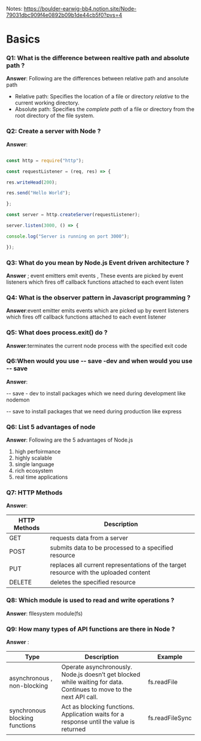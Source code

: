 Notes:
https://boulder-earwig-bb4.notion.site/Node-79031dbc909f4e0892b09b1de44cb5f0?pvs=4

# Basics 



### Q1: What is the difference between realtive path and absolute path ? 

**Answer**: Following are the differences between relative path and ansolute path 

- Relative path: Specifies the location of a file or directory *relative* to the current working directory.
- Absolute path: Specifies the *complete path* of a file or directory from the root directory of the file system.

### Q2: Create a server with Node ? 

**Answer**: 

```javascript

const http = require("http");

const requestListener = (req, res) => {

res.writeHead(200);

res.send("Hello World");

};

const server = http.createServer(requestListener);

server.listen(3000, () => {

console.log("Server is running on port 3000");

});
```

### Q3: What do you mean by Node.js Event driven architecture ? 

**Answer** ; event emitters emit events , These events are picked by event listeners which fires off callback functions attached to each event listen 

### Q4: What is the observer pattern in Javascript programming ?

**Answer**:event emitter emits events which are picked up by event listeners which fires off callback functions attached to each event listener 

### Q5: What does process.exit() do ? 

**Answer**:terminates the current node process with the specified exit code 

### Q6:When would you use -- save -dev and when would you use -- save

**Answer**: 

-- save - dev to install packages which we need during development like nodemon

-- save to install packages that we need during production like express

### Q6: List 5 advantages of node 

**Answer**: Following are the 5 advantages of Node.js

1. high perfoirmance
2. highly scalable 
3. single language 
4. rich ecosystem
5. real time applications 

### Q7: HTTP Methods 

**Answer**:

| HTTP Methods | Description                                                  |
| ------------ | ------------------------------------------------------------ |
| GET          | requests data from a server                                  |
| POST         | submits data to be processed to a specified resource         |
| PUT          | replaces all current representations of the target resource with the uploaded content |
| DELETE       | deletes the specified resource                               |

### Q8: Which module is used to read and write operations ?

**Answer**: fIlesystem module(fs)

### Q9: How many types of API functions are there in Node ? 

**Answer** :

| Type                           | Description                                                  | Example         |
| ------------------------------ | ------------------------------------------------------------ | --------------- |
| asynchronous , non-blocking    | Operate asynchronously. Node.js doesn’t get blocked while waiting for data. Continues to move to the next API call. | fs.readFile     |
| synchronous blocking functions | Act as blocking functions. Application waits for a response until the value is returned | fs.readFileSync |

